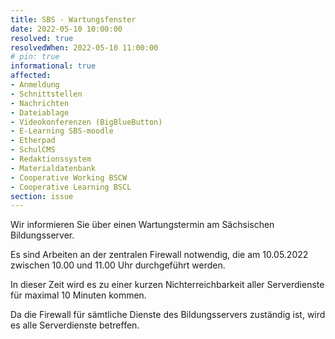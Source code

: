```yaml
---
title: SBS - Wartungsfenster
date: 2022-05-10 10:00:00
resolved: true
resolvedWhen: 2022-05-10 11:00:00
# pin: true
informational: true
affected:
- Anmeldung
- Schnittstellen
- Nachrichten
- Dateiablage
- Videokonferenzen (BigBlueButton)
- E-Learning SBS-moodle
- Etherpad
- SchulCMS
- Redaktionssystem
- Materialdatenbank
- Cooperative Working BSCW
- Cooperative Learning BSCL
section: issue
---
```


Wir informieren Sie über einen Wartungstermin am Sächsischen Bildungsserver.

Es sind Arbeiten an der zentralen Firewall notwendig, die am 10.05.2022
zwischen 10.00 und 11.00 Uhr durchgeführt werden.

In dieser Zeit wird es zu einer kurzen Nichterreichbarkeit aller
Serverdienste für maximal 10 Minuten kommen.

Da die Firewall für sämtliche Dienste des Bildungsservers zuständig ist,
wird es alle Serverdienste betreffen.

